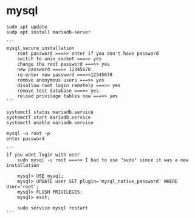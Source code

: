 # mysql
    sudo apt update
    sudp apt install mariadb-server

    ```
    mysql_secure_installation
        root password ===>> enter if you don't have password
        switch to unix_socket ===>> yes
        change the root password ===>> yes
        new password ===>> 12345678
        re-enter new password ===>>12345678 
        remove anonymous users ===>> yes
        disallow root login remotely ===>> yes
        remove test database ===>> yes
        reload privilege tables now ===>> yes
    ```

    systemctl status mariadb.service
    systemctl start mariadb.service
    systemctl enable mariadb.service

    mysql -u root -p
    enter password

    ```
    if you want login with user 
        sudo mysql -u root ===>> I had to use "sudo" since it was a new installation

        mysql> USE mysql;
        mysql> UPDATE user SET plugin='mysql_native_password' WHERE User='root';
        mysql> FLUSH PRIVILEGES;
        mysql> exit;

        sudo service mysql restart
    ```

